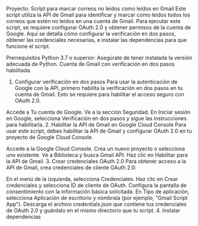 Proyecto: Script para marcar correos no leídos como leídos en Gmail
Este script utiliza la API de Gmail para identificar y marcar como leídos todos los correos que estén no leídos en una cuenta de Gmail. Para ejecutar este script, se requiere configurar OAuth 2.0 y obtener permisos de la cuenta de Google. Aquí se detalla cómo configurar la verificación en dos pasos, obtener las credenciales necesarias, e instalar las dependencias para que funcione el script.

Prerrequisitos
Python 3.7 o superior: Asegúrate de tener instalada la versión adecuada de Python.
Cuenta de Gmail con verificación en dos pasos habilitada.
1. Configurar verificación en dos pasos
Para usar la autenticación de Google con la API, primero habilita la verificación en dos pasos en tu cuenta de Gmail. Esto se requiere para habilitar el acceso seguro con OAuth 2.0.

Accede a Tu cuenta de Google.
Ve a la sección Seguridad.
En Iniciar sesión en Google, selecciona Verificación en dos pasos y sigue las instrucciones para habilitarla.
2. Habilitar la API de Gmail en Google Cloud Console
Para usar este script, debes habilitar la API de Gmail y configurar OAuth 2.0 en tu proyecto de Google Cloud Console.

Accede a la Google Cloud Console.
Crea un nuevo proyecto o selecciona uno existente.
Ve a Biblioteca y busca Gmail API.
Haz clic en Habilitar para la API de Gmail.
3. Crear credenciales OAuth 2.0
Para obtener acceso a la API de Gmail, crea credenciales de cliente OAuth 2.0:

En el menú de la izquierda, selecciona Credenciales.
Haz clic en Crear credenciales y selecciona ID de cliente de OAuth.
Configura la pantalla de consentimiento con la información básica solicitada.
En Tipo de aplicación, selecciona Aplicación de escritorio y nómbrala (por ejemplo, "Gmail Script App").
Descarga el archivo credentials.json que contiene tus credenciales de OAuth 2.0 y guárdalo en el mismo directorio que tu script.
4. Instalar dependencias
